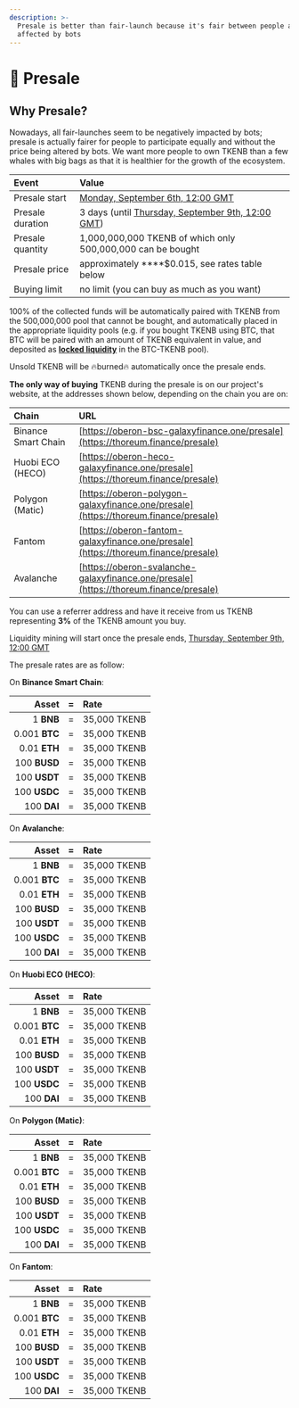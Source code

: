 ```yaml
---
description: >-
  Presale is better than fair-launch because it's fair between people and not
  affected by bots
---
```


# 🌟 Presale

## **Why Presale?** <a id="why-presale"></a>

Nowadays, all fair-launches seem to be negatively impacted by bots; presale is actually fairer for people to participate equally and without the price being altered by bots. We want more people to own TKENB than a few whales with big bags as that it is healthier for the growth of the ecosystem.

| Event | Value |
| :--- | :--- |
| Presale start | [Monday, September 6th, 12:00 GMT](https://www.timeanddate.com/countdown/generic?iso=2021-09-06T12:00:00Z&font=sanserif&p0=1440&csz=1&msg=Presale%20start) |
| Presale duration | 3 days \(until [Thursday, September 9th, 12:00 GMT](https://www.timeanddate.com/countdown/generic?iso=2021-09-09T12:00:00Z&font=sanserif&p0=1440&csz=1&msg=Presale%20end)\) |
| Presale quantity | 1,000,000,000 TKENB of which only 500,000,000 can be bought |
| Presale price | approximately ****$0.015, see rates table below |
| Buying limit | no limit \(you can buy as much as you want\) |

100% of the collected funds will be automatically paired with TKENB from the 500,000,000 pool that cannot be bought, and automatically placed in the appropriate liquidity pools \(e.g. if you bought TKENB using BTC, that BTC will be paired with an amount of TKENB equivalent in value, and deposited as [**locked liquidity**](features/locked-liquidity.md) in the BTC-TKENB pool\).

Unsold TKENB will be 🔥burned🔥 automatically once the presale ends.

**The only way of buying** TKENB during the presale is on our project's website, at the addresses shown below, depending on the chain you are on:

| Chain | URL |
| :--- | :--- |
| Binance Smart Chain | [https://oberon-bsc-galaxyfinance.one/presale](https://thoreum.finance/presale) |
| Huobi ECO \(HECO\) | [https://oberon-heco-galaxyfinance.one/presale](https://thoreum.finance/presale) |
| Polygon \(Matic\) | [https://oberon-polygon-galaxyfinance.one/presale](https://thoreum.finance/presale) |
| Fantom | [https://oberon-fantom-galaxyfinance.one/presale](https://thoreum.finance/presale) |
| Avalanche | [https://oberon-svalanche-galaxyfinance.one/presale](https://thoreum.finance/presale) |

You can use a referrer address and have it receive from us TKENB representing **3%** of the TKENB amount you buy.

Liquidity mining will start once the presale ends, [Thursday, September 9th, 12:00 GMT](https://www.timeanddate.com/countdown/generic?iso=2021-09-09T12:00:00Z&font=sanserif&p0=1440&csz=1&msg=Presale%20end)

The presale rates are as follow:

On **Binance Smart Chain**:

| **Asset** | = | Rate |
| ---: | :---: | :--- |
| 1 **BNB** | = | 35,000 TKENB |
| 0.001 **BTC** | = | 35,000 TKENB |
| 0.01 **ETH** | = | 35,000 TKENB |
| 100 **BUSD** | = | 35,000 TKENB |
| 100 **USDT** | = | 35,000 TKENB |
| 100 **USDC** | = | 35,000 TKENB |
| 100 **DAI** | = | 35,000 TKENB |

On **Avalanche**:

| **Asset** | = | Rate |
| ---: | :---: | :--- |
| 1 **BNB** | = | 35,000 TKENB |
| 0.001 **BTC** | = | 35,000 TKENB |
| 0.01 **ETH** | = | 35,000 TKENB |
| 100 **BUSD** | = | 35,000 TKENB |
| 100 **USDT** | = | 35,000 TKENB |
| 100 **USDC** | = | 35,000 TKENB |
| 100 **DAI** | = | 35,000 TKENB |

On **Huobi ECO \(HECO\)**:

| **Asset** | = | Rate |
| ---: | :---: | :--- |
| 1 **BNB** | = | 35,000 TKENB |
| 0.001 **BTC** | = | 35,000 TKENB |
| 0.01 **ETH** | = | 35,000 TKENB |
| 100 **BUSD** | = | 35,000 TKENB |
| 100 **USDT** | = | 35,000 TKENB |
| 100 **USDC** | = | 35,000 TKENB |
| 100 **DAI** | = | 35,000 TKENB |

On **Polygon \(Matic\)**:

| **Asset** | = | Rate |
| ---: | :---: | :--- |
| 1 **BNB** | = | 35,000 TKENB |
| 0.001 **BTC** | = | 35,000 TKENB |
| 0.01 **ETH** | = | 35,000 TKENB |
| 100 **BUSD** | = | 35,000 TKENB |
| 100 **USDT** | = | 35,000 TKENB |
| 100 **USDC** | = | 35,000 TKENB |
| 100 **DAI** | = | 35,000 TKENB |

On **Fantom**:

| **Asset** | = | Rate |
| ---: | :---: | :--- |
| 1 **BNB** | = | 35,000 TKENB |
| 0.001 **BTC** | = | 35,000 TKENB |
| 0.01 **ETH** | = | 35,000 TKENB |
| 100 **BUSD** | = | 35,000 TKENB |
| 100 **USDT** | = | 35,000 TKENB |
| 100 **USDC** | = | 35,000 TKENB |
| 100 **DAI** | = | 35,000 TKENB |

